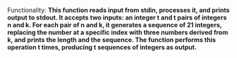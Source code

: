 Functionality: **This function reads input from stdin, processes it, and prints output to stdout. It accepts two inputs: an integer t and t pairs of integers n and k. For each pair of n and k, it generates a sequence of 21 integers, replacing the number at a specific index with three numbers derived from k, and prints the length and the sequence. The function performs this operation t times, producing t sequences of integers as output.**